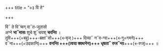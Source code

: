 +++
title = "०३ वि ते"

+++

वि᳓ ते वि᳓ष्वग् वा᳓त-जूतासो  
अग्ने **भा᳓मासः** शुचे शु᳓चयश् **चरन्ति** ।  
तुवि+++(=बहु)+++-म्रक्षा᳓सो+++(←मृज् )+++ दिव्या᳓ न᳓व-ग्वा+++(←गु=गमने)+++  
व᳓ना+++(=उदकानि)+++ **वनन्ति +++(त्वया क्वथनेन)+++ धृषता᳓ रुज᳓न्तः**+++(←रुज्)+++ ॥
